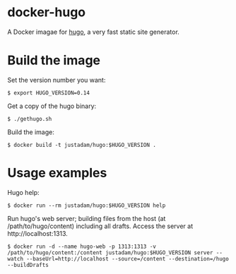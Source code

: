 docker-hugo
===========

A Docker imagae for [hugo](http://gethugo.io), a very fast static site generator.

# Build the image

Set the version number you want:

```
$ export HUGO_VERSION=0.14
```

Get a copy of the hugo binary:

```
$ ./gethugo.sh
```

Build the image:

```
$ docker build -t justadam/hugo:$HUGO_VERSION .
```

# Usage examples

Hugo help:

```
$ docker run --rm justadam/hugo:$HUGO_VERSION help
```

Run hugo's web server; building files from the host (at /path/to/hugo/content) including all drafts.  Access the server at http://localhost:1313.

```
$ docker run -d --name hugo-web -p 1313:1313 -v /path/to/hugo/content:/content justadam/hugo:$HUGO_VERSION server --watch --baseUrl=http://localhost --source=/content --destination=/hugo --buildDrafts
```
